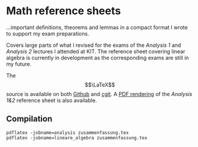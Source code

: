 # Math reference sheets

…important definitions, theorems and lemmas in a compact format I wrote to support my exam preparations.

Covers large parts of what I revised for the exams of the _Analysis 1_ and _Analysis 2_ lectures I attended at KIT. The reference sheet covering linear algebra is currently in development as the corresponding exams are still in my future.

The $$\LaTeX$$ source is available on both [Github] and [cgit]. A [PDF rendering] of the _Analysis 1&2_ reference sheet is also available.

## Compilation

	pdflatex -jobname=analysis zusammenfassung.tex
	pdflatex -jobname=lineare_algebra zusammenfassung.tex

[Github]: https://github.com/KnairdA/math_reference_sheets/
[cgit]: https://code.kummerlaender.eu/math_reference_sheets/
[PDF rendering]: https://static.kummerlaender.eu/media/ana12_zusammenfassung.pdf
